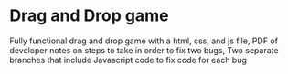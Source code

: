 # Drag and Drop game
Fully functional drag and drop game with a html, css, and js file,
PDF of developer notes on steps to take in order to fix two bugs,
Two separate branches that include Javascript code to fix code for each bug

